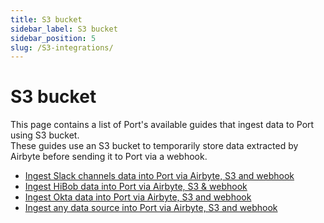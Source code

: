 ```yaml
---
title: S3 bucket
sidebar_label: S3 bucket
sidebar_position: 5
slug: /S3-integrations/
---
```


# S3 bucket

This page contains a list of Port's available guides that ingest data to Port using S3 bucket.  
These guides use an S3 bucket to temporarily store data extracted by Airbyte before sending it to Port via a webhook.

- [Ingest Slack channels data into Port via Airbyte, S3 and webhook](https://docs.port.io/guides/all/ingest-slack-data-via-airbyte-s3-and-webhook)
- [Ingest HiBob data into Port via Airbyte, S3 & webhook](https://docs.port.io/guides/all/ingest-hibob-data-via-airbyte-s3-and-webhook)
- [Ingest Okta data into Port via Airbyte, S3 and webhook](https://docs.port.io/guides/all/ingest-okta-data-via-airbyte-s3-and-webhook)
- [Ingest any data source into Port via Airbyte, S3 and webhook](https://docs.port.io/guides/all/ingest-any-data-via-airbyte-s3-and-webhook)